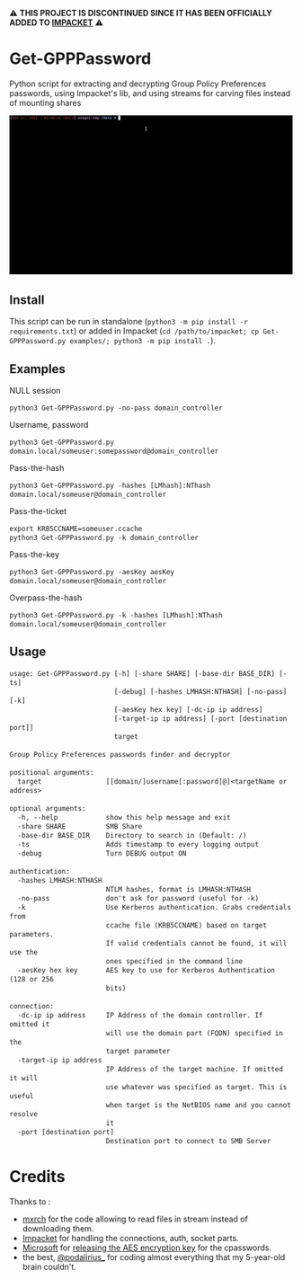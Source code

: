 ⚠️ **THIS PROJECT IS DISCONTINUED SINCE IT HAS BEEN OFFICIALLY ADDED TO [IMPACKET](https://github.com/SecureAuthCorp/impacket)** ⚠️

# Get-GPPPassword

Python script for extracting and decrypting Group Policy Preferences passwords, using Impacket's lib, and using streams for carving files instead of mounting shares

![example GIF](.assets/example.gif)

## Install

This script can be run in standalone (`python3 -m pip install -r requirements.txt`) or added in Impacket (`cd /path/to/impacket; cp Get-GPPPassword.py examples/; python3 -m pip install .`).

## Examples

NULL session

````shell
python3 Get-GPPPassword.py -no-pass domain_controller
````

Username, password

````shell
python3 Get-GPPPassword.py domain.local/someuser:somepassword@domain_controller
````

Pass-the-hash

````shell
python3 Get-GPPPassword.py -hashes [LMhash]:NThash domain.local/someuser@domain_controller
````

Pass-the-ticket

````shell
export KRB5CCNAME=someuser.ccache
python3 Get-GPPPassword.py -k domain_controller
````

Pass-the-key

````shell
python3 Get-GPPPassword.py -aesKey aesKey domain.local/someuser@domain_controller
````

Overpass-the-hash

````shell
python3 Get-GPPPassword.py -k -hashes [LMhash]:NThash domain.local/someuser@domain_controller
````

## Usage

```
usage: Get-GPPPassword.py [-h] [-share SHARE] [-base-dir BASE_DIR] [-ts]
                          [-debug] [-hashes LMHASH:NTHASH] [-no-pass] [-k]
                          [-aesKey hex key] [-dc-ip ip address]
                          [-target-ip ip address] [-port [destination port]]
                          target

Group Policy Preferences passwords finder and decryptor

positional arguments:
  target                [[domain/]username[:password]@]<targetName or address>

optional arguments:
  -h, --help            show this help message and exit
  -share SHARE          SMB Share
  -base-dir BASE_DIR    Directory to search in (Default: /)
  -ts                   Adds timestamp to every logging output
  -debug                Turn DEBUG output ON

authentication:
  -hashes LMHASH:NTHASH
                        NTLM hashes, format is LMHASH:NTHASH
  -no-pass              don't ask for password (useful for -k)
  -k                    Use Kerberos authentication. Grabs credentials from
                        ccache file (KRB5CCNAME) based on target parameters.
                        If valid credentials cannot be found, it will use the
                        ones specified in the command line
  -aesKey hex key       AES key to use for Kerberos Authentication (128 or 256
                        bits)

connection:
  -dc-ip ip address     IP Address of the domain controller. If omitted it
                        will use the domain part (FQDN) specified in the
                        target parameter
  -target-ip ip address
                        IP Address of the target machine. If omitted it will
                        use whatever was specified as target. This is useful
                        when target is the NetBIOS name and you cannot resolve
                        it
  -port [destination port]
                        Destination port to connect to SMB Server
```

# Credits

Thanks to :
- [mxrch](https://twitter.com/mxrchreborn) for the code allowing to read files in stream instead of downloading them.
- [Impacket](https://github.com/SecureAuthCorp/impacket) for handling the connections, auth, socket parts.
- [Microsoft](https://www.youtube.com/watch?v=dQw4w9WgXcQ) for [releasing the AES encryption key](https://docs.microsoft.com/en-us/openspecs/windows_protocols/ms-gppref/2c15cbf0-f086-4c74-8b70-1f2fa45dd4be) for the cpasswords.
- the best, [@podalirius_](https://twitter.com/@podalirius_) for coding almost everything that my 5-year-old brain couldn't.
